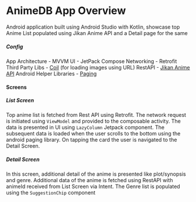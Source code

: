 # AnimeDB App Overview

Android application built using Android Studio with Kotlin, showcase top Anime List populated using Jikan Anime API and a Detail page for the same

##### Config
App Architecture - MVVM
UI - JetPack Compose
Networking - Retrofit
Third Party Libs - [Coil](https://coil-kt.github.io/coil/) (for loading images using URL)
RestAPI - [Jikan Anime API](https://jikan.moe/)
Android Helper Libraries - [Paging](https://developer.android.com/topic/libraries/architecture/paging/v3-overview)

#### Screens

##### List Screen

Top anime list is fetched from Rest API using Retrofit. The network request is initiated using `ViewModel` and provided to the 
composable activity. The data is presented in UI using `LazyColumn` Jetpack component. The subsequent data is loaded when the user
scrolls to the bottom using the android paging library. On tapping the card the user is navigated to the Detail Screen.

##### Detail Screen

In this screen, additional detail of the anime is presented like plot/synopsis and genre.
Additional data of the anime is fetched using RestAPI with animeId received from List Screen via Intent.
The Genre list is populated using the `SuggestionChip` component
